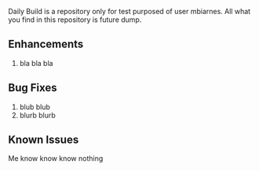 <!-- Keep them in alphabetical order -->
Daily Build is a repository only for test purposed of user mbiarnes. All what you find in this repository 
is future dump.

## Enhancements
1. bla bla bla
## Bug Fixes
1. blub blub
2. blurb blurb
## Known Issues
Me know know know nothing